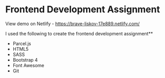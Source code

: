 # Frontend Development Assignment 

View demo on Netlify - https://brave-liskov-17e889.netlify.com/ 

I used the following to create the frontend development assignment** 

- Parcel.js
- HTML5
- SASS
- Bootstrap 4
- Font Awesome
- Git

